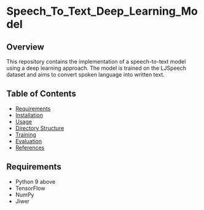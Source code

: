 # Speech_To_Text_Deep_Learning_Model

## Overview
This repository contains the implementation of a speech-to-text model using a deep learning approach. The model is trained on the LJSpeech dataset and aims to convert spoken language into written text.

## Table of Contents
- [Requirements](#requirements)
- [Installation](#installation)
- [Usage](#usage)
- [Directory Structure](#directory-structure)
- [Training](#training)
- [Evaluation](#evaluation)
- [References](#references)

## Requirements
- Python 9 above
- TensorFlow
- NumPy
- Jiwer



